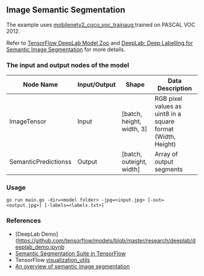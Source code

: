## Image Semantic Segmentation

The example uses [mobilenetv2_coco_voc_trainaug	](http://download.tensorflow.org/models/deeplabv3_mnv2_pascal_train_aug_2018_01_29.tar.gz) trained on PASCAL VOC 2012.

Refer to [TensorFlow DeepLab Model Zoo](https://github.com/tensorflow/models/blob/master/research/deeplab/g3doc/model_zoo.md) and [DeepLab: Deep Labelling for Semantic Image Segmentation](https://github.com/tensorflow/models/tree/master/research/deeplab) for more details.

### The input and output nodes of the model

| Node Name            | Input/Output | Shape                     | Data Description                                             |
| -------------------- | ------------ | ------------------------- | ------------------------------------------------------------ |
| ImageTensor          | Input        | [batch, height, width, 3] | RGB pixel values as uint8 in a square format (Width, Height) |
| SemanticPredictionss | Output       | [batch, outeight, width]  | Array of output segments                                     |

### Usage

`go run main.go -dir=<model folder> -jpg=<input.jpg> [-out=<output.jpg>] [-labels=<labels.txt>]`

### References

- [DeepLab Demo](https://github.com/tensorflow/models/blob/master/research/deeplab/deeplab_demo.ipynb
- [Semantic Segmentation Suite in TensorFlow](https://github.com/GeorgeSeif/Semantic-Segmentation-Suite)
- TensorFlow [visualization_utils](https://github.com/tensorflow/models/blob/master/research/object_detection/utils/visualization_utils.py)
- [An overview of semantic image segmentation](https://www.jeremyjordan.me/semantic-segmentation/)